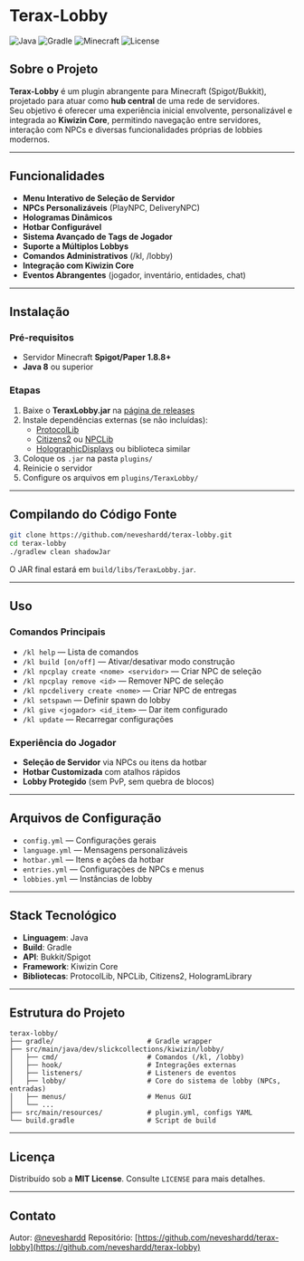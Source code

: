 # Terax-Lobby

![Java](https://img.shields.io/badge/Language-Java-orange.svg)
![Gradle](https://img.shields.io/badge/Build-Gradle-02303A.svg)
![Minecraft](https://img.shields.io/badge/Platform-Minecraft%20(Spigot)-71C671.svg)
![License](https://img.shields.io/github/license/neveshardd/terax-lobby)

## Sobre o Projeto

**Terax-Lobby** é um plugin abrangente para Minecraft (Spigot/Bukkit), projetado para atuar como **hub central** de uma rede de servidores.  
Seu objetivo é oferecer uma experiência inicial envolvente, personalizável e integrada ao **Kiwizin Core**, permitindo navegação entre servidores, interação com NPCs e diversas funcionalidades próprias de lobbies modernos.

---

## Funcionalidades

- **Menu Interativo de Seleção de Servidor**  
- **NPCs Personalizáveis** (PlayNPC, DeliveryNPC)  
- **Hologramas Dinâmicos**  
- **Hotbar Configurável**  
- **Sistema Avançado de Tags de Jogador**  
- **Suporte a Múltiplos Lobbys**  
- **Comandos Administrativos** (/kl, /lobby)  
- **Integração com Kiwizin Core**  
- **Eventos Abrangentes** (jogador, inventário, entidades, chat)  

---

## Instalação

### Pré-requisitos
- Servidor Minecraft **Spigot/Paper 1.8.8+**  
- **Java 8** ou superior  

### Etapas
1. Baixe o **TeraxLobby.jar** na [página de releases](https://github.com/neveshardd/terax-lobby/releases)  
2. Instale dependências externas (se não incluídas):  
   - [ProtocolLib](https://www.spigotmc.org/resources/protocollib.1997/)  
   - [Citizens2](https://www.spigotmc.org/resources/citizens.13811/) ou [NPCLib](https://github.com/JitseB/npclib)  
   - [HolographicDisplays](https://dev.bukkit.org/projects/holographic-displays) ou biblioteca similar  
3. Coloque os `.jar` na pasta `plugins/`  
4. Reinicie o servidor  
5. Configure os arquivos em `plugins/TeraxLobby/`  

---

## Compilando do Código Fonte

```bash
git clone https://github.com/neveshardd/terax-lobby.git
cd terax-lobby
./gradlew clean shadowJar
````

O JAR final estará em `build/libs/TeraxLobby.jar`.

---

## Uso

### Comandos Principais

* `/kl help` — Lista de comandos
* `/kl build [on/off]` — Ativar/desativar modo construção
* `/kl npcplay create <nome> <servidor>` — Criar NPC de seleção
* `/kl npcplay remove <id>` — Remover NPC de seleção
* `/kl npcdelivery create <nome>` — Criar NPC de entregas
* `/kl setspawn` — Definir spawn do lobby
* `/kl give <jogador> <id_item>` — Dar item configurado
* `/kl update` — Recarregar configurações

### Experiência do Jogador

* **Seleção de Servidor** via NPCs ou itens da hotbar
* **Hotbar Customizada** com atalhos rápidos
* **Lobby Protegido** (sem PvP, sem quebra de blocos)

---

## Arquivos de Configuração

* `config.yml` — Configurações gerais
* `language.yml` — Mensagens personalizáveis
* `hotbar.yml` — Itens e ações da hotbar
* `entries.yml` — Configurações de NPCs e menus
* `lobbies.yml` — Instâncias de lobby

---

## Stack Tecnológico

* **Linguagem**: Java
* **Build**: Gradle
* **API**: Bukkit/Spigot
* **Framework**: Kiwizin Core
* **Bibliotecas**: ProtocolLib, NPCLib, Citizens2, HologramLibrary

---

## Estrutura do Projeto

```
terax-lobby/
├── gradle/                       # Gradle wrapper
├── src/main/java/dev/slickcollections/kiwizin/lobby/
│   ├── cmd/                      # Comandos (/kl, /lobby)
│   ├── hook/                     # Integrações externas
│   ├── listeners/                # Listeners de eventos
│   ├── lobby/                    # Core do sistema de lobby (NPCs, entradas)
│   ├── menus/                    # Menus GUI
│   └── ...                       
├── src/main/resources/           # plugin.yml, configs YAML
└── build.gradle                  # Script de build
```

---

## Licença

Distribuído sob a **MIT License**. Consulte `LICENSE` para mais detalhes.

---

## Contato

Autor: [@neveshardd](https://github.com/neveshardd)
Repositório: [https://github.com/neveshardd/terax-lobby](https://github.com/neveshardd/terax-lobby)
